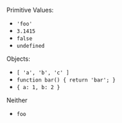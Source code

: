 Primitive Values:

- `'foo'`
- `3.1415`
- `false`
- `undefined`

Objects:

- `[ 'a', 'b', 'c' ]`
- `function bar() { return 'bar'; }`
- `{ a: 1, b: 2 }`

Neither

- `foo`